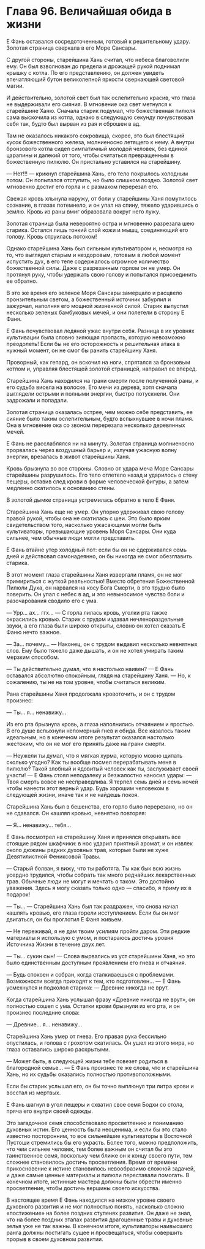 # Глава 96. Величайшая обида в жизни


Е Фань оставался сосредоточенным, готовый к решительному удару. Золотая страница сверкала в его Море Сансары.

С другой стороны, старейшина Хань считал, что небеса благоволили ему. Он был взволнован до предела и дрожащей рукой поднимал крышку с котла. По его представлению, он должен увидеть впечатляющий бутон великолепной яркости сверкающей световой магии.

И действительно, золотой свет был так ослепительно красив, что глаза не выдерживали его сияния. В мгновение ока свет метнулся к старейшине Ханю. Сначала старик подумал, что божественная пилюля сама выскочила из котла, однако в следующую секунду почувствовал себя так, будто был вырван из рая и сброшен в ад.

Там не оказалось никакого сокровища, скорее, это был блестящий кусок божественного железа, молниеносно летящего к нему. А внутри бронзового котла сидел симпатичный молодой человек, без единой царапины и далекий от того, чтобы считаться превращенным в божественную пилюлю. Он пристально уставился на старейшину.

— Нет!!! — крикнул старейшина Хань, его тело покрылось холодным потом. Он попытался отступить, но было слишком поздно. Золотой свет мгновенно достиг его горла и с размахом перерезал его.

Свежая кровь хлынула наружу, от боли у старейшины Ханя помутилось сознание, в глазах потемнело, и он упал на спину, тяжело ударившись о землю. Кровь из раны вмиг образовала вокруг него лужу.

Золотая страница была невероятно остра и мгновенно разрезала шею старика. Остался лишь тонкий слой кожи и мышц, соединяющий его голову. Кровь струилась потоком!

Однако старейшина Хань был сильным культиватором и, несмотря на то, что выглядел старым и нездоровым, готовым в любой момент испустить дух, в его теле содержалось огромное количество божественной силы. Даже с разрезанным горлом он не умер. Он протянул руку, чтобы удержать свою голову и попытался присоединить ее обратно.

В это же время его зеленое Моря Сансары замерцало и расцвело пронзительным светом, а божественный источник забурлил и зажурчал, наполняя его мощной жизненной силой. Старик выпустил несколько зеленых бамбуковых мечей, и они полетели в сторону Е Фаня.

Е Фань почувствовал ледяной ужас внутри себя. Разница в их уровнях культивации была словно зияющая пропасть, которую невозможно преодолеть! Если бы не его осторожность и решительная атака в нужный момент, он не смог бы ранить старейшину Ханя.

Проворный, как гепард, он вскочил на ноги, спрятался за бронзовым котлом и, управляя блестящей золотой страницей, направил ее вперед.

Старейшина Хань находился на грани смерти после полученной раны, и его судьба висела на волоске. Его мечи из дерева, хотя сначала выглядели острыми и полными энергии, быстро потускнели. Они задрожали и попадали.

Золотая страница оказалась острее, чем можно себе представить, ее сияние было таким ослепительным, будто вспыхнувшее в ночи пламя. Она в мгновение ока со звоном перерезала несколько деревянных мечей.

Е Фань не расслаблялся ни на минуту. Золотая страница молниеносно прорвалась через воздушный барьер и, излучая ужасную волну энергии, врезалась в живот старейшины Ханя.

Кровь брызнула во все стороны. Словно от удара меча Море Сансары старейшины разрушилось. Его тело отлетело назад и ударилось о стену пещеры, оставив след крови в форме человеческой фигуры, а затем медленно скатилось к основанию стены.

В золотой дымке страница устремилась обратно в тело Е Фаня.

Старейшина Хань еще не умер. Он упорно удерживал свою голову правой рукой, чтобы она не скатилась с шеи. Это было ярким свидетельством того, насколько ужасающими могли быть культиваторы, превышающие уровень Моря Сансары. Они куда сильнее, чем обычные люди могли представить.

Е Фань втайне утер холодный пот: если бы он не сдерживался семь дней и действовал самонадеянно, он бы никогда не смог обезглавить старика.

В этот момент глаза старейшины Ханя извергали пламя, он не мог примириться с жуткой реальностью! Вместо обретения Божественной Пилюли Духа, он нарвался на косу Бога Смерти, в это трудно было поверить. Он упал с небес в ад, и это невыносимое чувство боли и разочарования сводило его с ума.

— Урр… ах… ггх… — С горла лилась кровь, уголки рта также окрасились кровью. Старик с трудом издавал нечленораздельные звуки, а его глаза были широко открыты, словно он хотел сказать Е Фаню нечто важное.

— За… почему… — Наконец, он с трудом выдавил несколько невнятных слов. Ему было тяжело даже дышать, и он не хотел умирать таким мерзким способом.

— Ты действительно думал, что я настолько наивен? — Е Фань оставался абсолютно спокойным, глядя на старейшину Ханя. — Но, к сожалению, ты не на том уровне, чтобы считаться великим.

Рана старейшины Ханя продолжала кровоточить, и он с трудом произнес:

— Ты… я… ненавижу…

Из его рта брызнула кровь, а глаза наполнились отчаянием и яростью. В его душе вспыхнули непомерный гнев и обида. Все казалось таким идеальным, но в конечном итоге результат оказался настолько жестоким, что он не мог его принять даже на грани смерти.

— Неужели ты думал, что я мягкая хурма, которую можно щипать сколько угодно? Как ты вообще посмел перерабатывать меня в пилюлю? Такой злобный и ядовитый человек как ты, заслуживает своей участи! — Е Фань стоял неподалеку и безжалостно наносил удары: — Твоя смерть вовсе не несправедлива. Я терпел семь дней и семь ночей чтобы нанести этот верный удар. Будь хорошим человеком в следующей жизни, иначе так и не найдешь покоя.

Старейшина Хань был в бешенства, его горло было перерезано, но он не сдавался. Он кашлял кровью, невнятно повторяя:

— Я… ненавижу… тебя…

Е Фань посмотрел на старейшину Ханя и принялся открывать все стоящие рядом шкафчики: в нос ударил приятный аромат, и он извлек около дюжины редких духовных трав, которые были не хуже Девятилистной Фениксовой Травы.

— Старый болван, я вижу, что ты работяга. Ты как бык всю жизнь усердно трудился, чтобы собрать так много редчайших лекарственных трав. Обычные люди не могут и мечтать о таком. Это достойно уважения. Здесь я могу сказать только одно — спасибо, я приму их в подарок!

— Ты… — Старейшина Хань был так раздражен, что снова начал кашлять кровью, его глаза горели исступлением. Если бы он мог двигаться, он бы проглотил Е Фаня живьем.

— Не переживай, я не дам твоим усилиям пройти даром. Эти редкие материалы я использую с умом, и постараюсь достичь уровня Источника Жизни в течение двух лет.

— Ты… сукин сын! — Слова вырвались из уст старейшины Ханя, но это было единственным доступным проявлением его гнева и отчаяния.

— Будь спокоен и собран, когда сталкиваешься с проблемами. Возможности всегда приходят к тем, кто подготовлен… — Е Фань усмехнулся и подколол старика: — Древние никогда не врут.

Когда старейшина Хань услышал фразу «Древние никогда не врут», он полностью сошел с ума. Остатки крови брызнули из его рта, и он произнес последние слова:

— Древние… я… ненавижу…

Старейшина Хань умер от гнева. Его правая рука бессильно опустилась, и голова с грохотом скатилась. Он ушел из этого мира, но глаза оставались широко раскрытыми.

— Может быть, в следующей жизни тебе повезет родиться в благородной семье… — Е Фань произнес те же слова, что и старейшина Хань, но их судьбы оказались полностью противоположными.

Если бы старик услышал его, он бы точно выплюнул три литра крови и восстал из мертвых.

Е Фань шагнул в угол пещеры и схватил свое семя Бодхи со стола, пряча его внутри своей одежды.

Это загадочное семя способствовало просветлению и пониманию духовных истин. Его ценность была неоценима, и если бы это стало известно посторонним, то все сильнейшие культиваторы в Восточной Пустоши стремились бы его украсть. Более того, можно предположить, что чем сильнее человек, тем более важным он считал бы это таинственное семя, поскольку чем ближе он к концу своего пути, тем сложнее становилось достичь просветления. Время от времени прикосновение к истине становилось невообразимо сложной задачей, и даже самые ценные материалы и пилюли переставали помогать. В конечном итоге, истинные мастера должны были обрести именно просветление, чтобы достичь вершины своего искусства.

В настоящее время Е Фань находился на низком уровне своего духовного развития и не мог полностью понять, насколько сложно «постижение» на более поздних ступенях развития. Он даже не знал, что на более поздних этапах развития драгоценные травы и духовные зелья уже не так важны. В конечном итоге, культиваторы наивысшего ранга должны постигать сущее и просвещаться, чтобы совершить прорыв в своем духовном развитии.